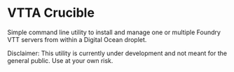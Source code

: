 # VTTA Crucible

Simple command line utility to install and manage one or multiple Foundry VTT servers from within a Digital Ocean droplet.

Disclaimer: This utility is currently under development and not meant for the general public. Use at your own risk.
